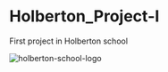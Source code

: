 # Holberton_Project-I
First project in Holberton school



![holberton-school-logo](https://github.com/RuslanHamidov/Holberton_Project-I/assets/124673207/454d192b-c202-45db-b9b2-5231b6ead0a6)
